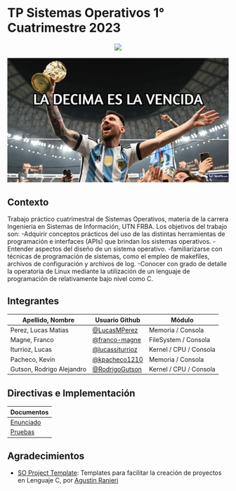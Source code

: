 # TP Sistemas Operativos 1° Cuatrimestre 2023

<p align="center">
    <img src="https://redgol.cl/_next/image?url=https%3A%2F%2Fredgol.cl%2F__export%2F1560607922493%2Fsites%2Fredgol%2Fimg%2F2019%2F06%2F15%2Fmaxresdefault_x1x_crop1560607911829.jpg_1546398727.jpg&w=1920&q=75">
</p>

<p align="center"> 
    <img src="https://github.com/RodrigoGutson/The_Ultimate_Kernel_Implementation/blob/master/lionel-messi_1440x810_wmk.jpg">
</p>

## Contexto
Trabajo práctico cuatrimestral de Sistemas Operativos, materia de la carrera Ingeniería en Sistemas de Información, UTN FRBA.
Los objetivos del trabajo son: 
-Adquirir conceptos prácticos del uso de las distintas herramientas de programación e interfaces (APIs) que brindan los sistemas operativos.
-Entender aspectos del diseño de un sistema operativo.
-familiarizarse con técnicas de programación de sistemas, como el empleo de makefiles, archivos de configuración y archivos de log.
-Conocer con grado de detalle la operatoria de Linux mediante la utilización de un lenguaje de programación de relativamente bajo nivel como C.




## Integrantes
| Apellido, Nombre          | Usuario Github                                       | Módulo                  |
| ------------------------- | ---------------------------------------------------- | ----------------------- |
| Perez, Lucas Matias       | [@LucasMPerez](https://github.com/LucasMPerez)       | Memoria / Consola       |
| Magne, Franco             | [@franco-magne](https://github.com/franco-magne)     | FileSystem / Consola    |
| Iturrioz, Lucas           | [@lucassiturrioz](https://github.com/Lucassiturrioz) | Kernel / CPU / Consola  |
| Pacheco, Kevin            | [@kpacheco1210](https://github.com/kpacheco1210)     | Memoria / Consola       |
| Gutson, Rodrigo Alejandro | [@RodrigoGutson](https://github.com/RodrigoGutson)   | Kernel / CPU / Consola  |

## Directivas e Implementación
| Documentos                                                                                        |
| ------------------------------------------------------------------------------------------------- |
| [Enunciado](https://docs.google.com/document/d/1orfThJsPmMx5uPzbY3wClGhqX8jASMOCUMlWnYAr7cA/edit) |
| [Pruebas](https://docs.google.com/document/d/1MNalaTCB95qGO8q3rlR7VVCQqv3VLP3oeYxBgXgBy5g/edit)   |

## Agradecimientos
- [SO Project Template](https://github.com/RaniAgus/so-project-template): Templates para facilitar la creación de proyectos en Lenguaje C, por [Agustin Ranieri](https://github.com/RaniAgus)
